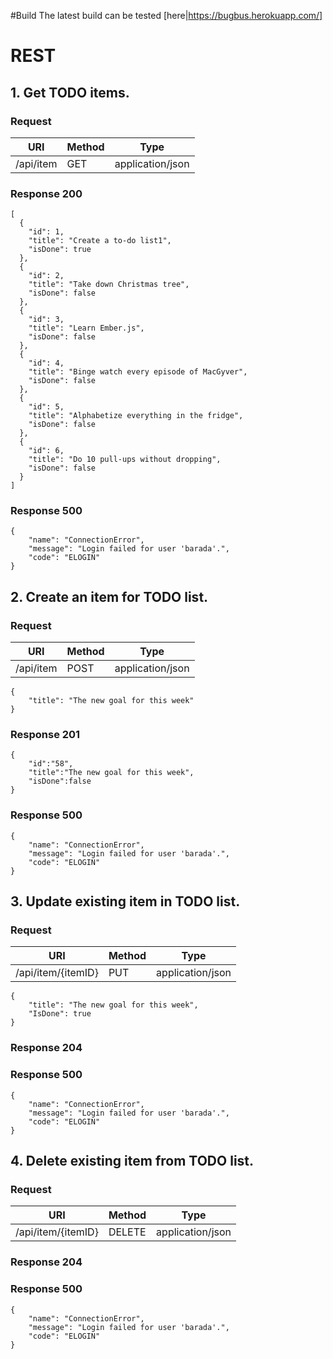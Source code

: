 #Build
The latest build can be tested [here|https://bugbus.herokuapp.com/]

# REST
## 1. Get TODO items.

### Request

URI               | Method      | Type
----              | ----        | -----
/api/item | GET 		  | application/json

### Response 200

    [
      {
        "id": 1,
        "title": "Create a to-do list1",
        "isDone": true
      },
      {
        "id": 2,
        "title": "Take down Christmas tree",
        "isDone": false
      },
      {
        "id": 3,
        "title": "Learn Ember.js",
        "isDone": false
      },
      {
        "id": 4,
        "title": "Binge watch every episode of MacGyver",
        "isDone": false
      },
      {
        "id": 5,
        "title": "Alphabetize everything in the fridge",
        "isDone": false
      },
      {
        "id": 6,
        "title": "Do 10 pull-ups without dropping",
        "isDone": false
      }
    ]

### Response 500
    {
        "name": "ConnectionError",
        "message": "Login failed for user 'barada'.",
        "code": "ELOGIN"
    }

## 2. Create an item for TODO list.

### Request

URI               | Method      | Type
----              | ----        | -----
/api/item | POST 		  | application/json

    {
    	"title": "The new goal for this week"
    }

### Response 201
    {
        "id":"58",
        "title":"The new goal for this week",
        "isDone":false
    }

### Response 500
    {
        "name": "ConnectionError",
        "message": "Login failed for user 'barada'.",
        "code": "ELOGIN"
    }

## 3. Update existing item in TODO list.

### Request

URI               | Method      | Type
----              | ----        | -----
/api/item/{itemID} | PUT 		  | application/json

    {
    	"title": "The new goal for this week",
    	"IsDone": true
    }

### Response 204

### Response 500
    {
        "name": "ConnectionError",
        "message": "Login failed for user 'barada'.",
        "code": "ELOGIN"
    }


## 4. Delete existing item from TODO list.

### Request

URI               | Method      | Type
----              | ----        | -----
/api/item/{itemID} | DELETE 		  | application/json

### Response 204

### Response 500
    {
        "name": "ConnectionError",
        "message": "Login failed for user 'barada'.",
        "code": "ELOGIN"
    }

